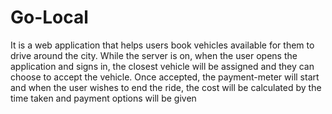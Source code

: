 # Go-Local
It is a web application that helps users book vehicles available for them to drive around the city. While the server is on, when the user opens the application and signs in, the closest vehicle will be assigned and they can choose to accept the vehicle. Once accepted, the payment-meter will start and when the user wishes to end the ride, the cost will be calculated by the time taken and payment options will be given
